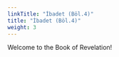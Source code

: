 ```yaml
---
linkTitle: "İbadet (Böl.4)"
title: "İbadet (Böl.4)"
weight: 3
---
```


Welcome to the Book of Revelation!

<!--more-->
